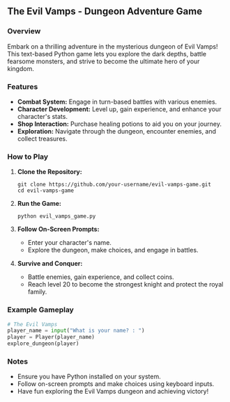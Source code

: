 ## The Evil Vamps - Dungeon Adventure Game

### Overview

Embark on a thrilling adventure in the mysterious dungeon of Evil Vamps! This text-based Python game lets you explore the dark depths, battle fearsome monsters, and strive to become the ultimate hero of your kingdom.

### Features

- **Combat System:** Engage in turn-based battles with various enemies.
- **Character Development:** Level up, gain experience, and enhance your character's stats.
- **Shop Interaction:** Purchase healing potions to aid you on your journey.
- **Exploration:** Navigate through the dungeon, encounter enemies, and collect treasures.

### How to Play

1. **Clone the Repository:**
   ```
   git clone https://github.com/your-username/evil-vamps-game.git
   cd evil-vamps-game
   ```

2. **Run the Game:**
   ```
   python evil_vamps_game.py
   ```

3. **Follow On-Screen Prompts:**
   - Enter your character's name.
   - Explore the dungeon, make choices, and engage in battles.

4. **Survive and Conquer:**
   - Battle enemies, gain experience, and collect coins.
   - Reach level 20 to become the strongest knight and protect the royal family.

### Example Gameplay

```python
# The Evil Vamps
player_name = input("What is your name? : ")
player = Player(player_name)
explore_dungeon(player)
```

### Notes

- Ensure you have Python installed on your system.
- Follow on-screen prompts and make choices using keyboard inputs.
- Have fun exploring the Evil Vamps dungeon and achieving victory!
